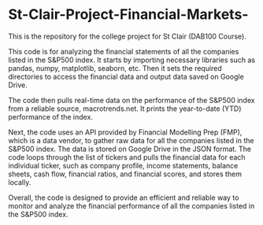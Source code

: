 # St-Clair-Project-Financial-Markets-
This is the repository for the college project for St Clair (DAB100 Course).

This code is for analyzing the financial statements of all the companies listed in the S&P500 index. It starts by importing necessary libraries such as pandas, numpy, matplotlib, seaborn, etc. Then it sets the required directories to access the financial data and output data saved on Google Drive.

The code then pulls real-time data on the performance of the S&P500 index from a reliable source, macrotrends.net. It prints the year-to-date (YTD) performance of the index.

Next, the code uses an API provided by Financial Modelling Prep (FMP), which is a data vendor, to gather raw data for all the companies listed in the S&P500 index. The data is stored on Google Drive in the JSON format. The code loops through the list of tickers and pulls the financial data for each individual ticker, such as company profile, income statements, balance sheets, cash flow, financial ratios, and financial scores, and stores them locally.

Overall, the code is designed to provide an efficient and reliable way to monitor and analyze the financial performance of all the companies listed in the S&P500 index.
